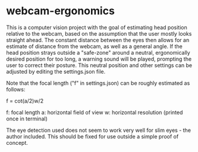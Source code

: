 # webcam-ergonomics
This is a computer vision project with the goal of estimating head position relative to the webcam, based on the assumption that the user mostly looks straight ahead. The constant distance between the eyes then allows for an estimate of distance from the webcam, as well as a general angle. If the head position strays outside a "safe-zone" around a neutral, ergonomically desired position for too long, a warning sound will be played, prompting the user to correct their posture. This neutral position and other settings can be adjusted by editing the settings.json file.

Note that the focal length ("f" in settings.json) can be roughly estimated as follows:

f = cot(a/2)w/2

f: focal length
a: horizontal field of view
w: horizontal resolution (printed once in terminal)

The eye detection used does not seem to work very well for slim eyes - the author included. This should be fixed for use outside a simple proof of concept.
